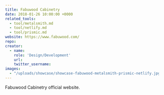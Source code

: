 ```yaml
---
title: Fabuwood Cabinetry
date: 2018-01-26 10:00:00 +0000
related_tools:
  - tool/metalsmith.md
  - tool/netlify.md
  - tool/prismic.md
website: https://www.fabuwood.com/
repo:
creator:
  - name:
    role: 'Design/Development'
    url:
    twitter_username:
images:
  - "/uploads/showcase/showcase-fabuwood-metalsmith-prismic-netlify.jpg"
---
```

Fabuwood Cabinetry official website.
